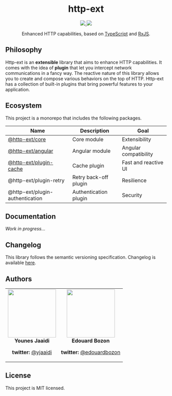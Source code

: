 <div align="center">
  <h1>http-ext</h1>
  <a href="https://github.com/jscutlery/http-ext/actions">
    <img src="https://github.com/jscutlery/http-ext/workflows/Build%20&%20Test/badge.svg" />
  </a>
  <a href="https://codecov.io/gh/jscutlery/http-ext">
    <img src="https://codecov.io/gh/jscutlery/http-ext/branch/master/graph/badge.svg" />
  </a>
</div>

<p align="center">
  Enhanced HTTP capabilities, based on <a href="https://www.typescriptlang.org" target="blank">TypeScript</a> and <a href="http://reactivex.io/rxjs" target="blank">RxJS</a>.
</p>

## Philosophy

Http-ext is an **extensible** library that aims to enhance HTTP capabilities. It comes with the idea of **plugin** that let you intercept network communications in a fancy way. The reactive nature of this library allows you to create and compose various behaviors on the top of HTTP. Http-ext has a collection of built-in plugins that bring powerful features to your application.

## Ecosystem

This project is a monorepo that includes the following packages.

| Name                                                                           | Description           | Goal                  |
| ------------------------------------------------------------------------------ | --------------------- | --------------------- |
| [@http-ext/core](https://www.npmjs.com/package/@http-ext/core)                 | Core module           | Extensibility         |
| [@http-ext/angular](https://www.npmjs.com/package/@http-ext/angular)           | Angular module        | Angular compatibility |
| [@http-ext/plugin-cache](https://www.npmjs.com/package/@http-ext/plugin-cache) | Cache plugin          | Fast and reactive UI  |
| @http-ext/plugin-retry                                                         | Retry back-off plugin | Resilience            |
| @http-ext/plugin-authentication                                                | Authentication plugin | Security              |

## Documentation

_Work in progress..._

## Changelog

This library follows the semantic versioning specification. Changelog is available [here](CHANGELOG.md).

## Authors

<table border="0">
  <tr>
    <td align="center">
      <a href="https://github.com/yjaaidi" style="color: white">
        <img src="https://github.com/yjaaidi.png?s=150" width="150"/>
      </a>
      <p style="margin: 0;"><strong>Younes Jaaidi</strong></p>
      <p><strong>twitter: </strong><a href="https://twitter.com/yjaaidi">@yjaaidi</a></p>
    </td>
    <td align="center">
      <a href="https://github.com/Edouardbozon" style="color: white">
        <img src="https://github.com/Edouardbozon.png?s=150" width="150"/>
      </a>
      <p style="margin: 0;"><strong>Edouard Bozon</strong></p>
      <p><strong>twitter: </strong><a href="https://twitter.com/edouardbozon">@edouardbozon</a></p>
    </td>
  </tr>
</table>

## License

This project is MIT licensed.
